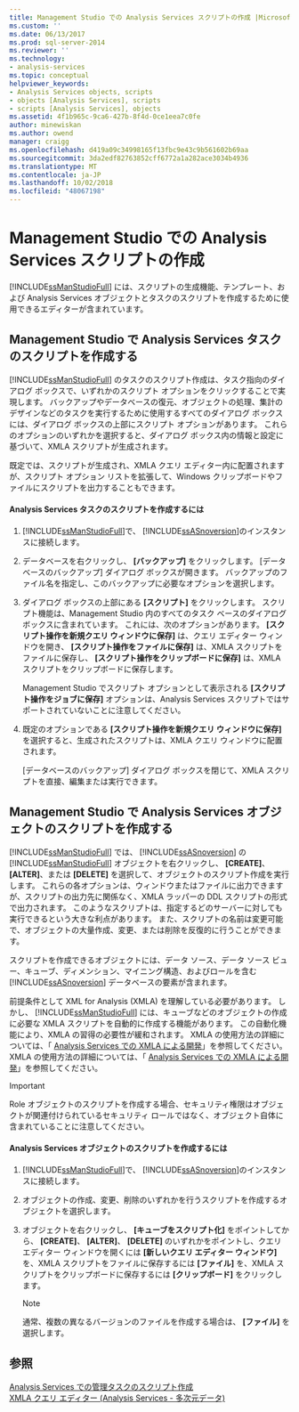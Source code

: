 ```yaml
---
title: Management Studio での Analysis Services スクリプトの作成 |Microsoft Docs
ms.custom: ''
ms.date: 06/13/2017
ms.prod: sql-server-2014
ms.reviewer: ''
ms.technology:
- analysis-services
ms.topic: conceptual
helpviewer_keywords:
- Analysis Services objects, scripts
- objects [Analysis Services], scripts
- scripts [Analysis Services], objects
ms.assetid: 4f1b965c-9ca6-427b-8f4d-0ce1eea7c0fe
author: minewiskan
ms.author: owend
manager: craigg
ms.openlocfilehash: d419a09c34998165f13fbc9e43c9b561602b69aa
ms.sourcegitcommit: 3da2edf82763852cff6772a1a282ace3034b4936
ms.translationtype: MT
ms.contentlocale: ja-JP
ms.lasthandoff: 10/02/2018
ms.locfileid: "48067198"
---
```

# <a name="create-analysis-services-scripts-in-management-studio"></a>Management Studio での Analysis Services スクリプトの作成
  [!INCLUDE[ssManStudioFull](../../includes/ssmanstudiofull-md.md)] には、スクリプトの生成機能、テンプレート、および Analysis Services オブジェクトとタスクのスクリプトを作成するために使用できるエディターが含まれています。  
  
## <a name="script-analysis-services-tasks-in-management-studio"></a>Management Studio で Analysis Services タスクのスクリプトを作成する  
 [!INCLUDE[ssManStudioFull](../../includes/ssmanstudiofull-md.md)] のタスクのスクリプト作成は、タスク指向のダイアログ ボックスで、いずれかのスクリプト オプションをクリックすることで実現します。 バックアップやデータベースの復元、オブジェクトの処理、集計のデザインなどのタスクを実行するために使用するすべてのダイアログ ボックスには、ダイアログ ボックスの上部にスクリプト オプションがあります。 これらのオプションのいずれかを選択すると、ダイアログ ボックス内の情報と設定に基づいて、XMLA スクリプトが生成されます。  
  
 既定では、スクリプトが生成され、XMLA クエリ エディター内に配置されますが、スクリプト オプション リストを拡張して、Windows クリップボードやファイルにスクリプトを出力することもできます。  
  
#### <a name="to-script-an-analysis-services-task"></a>Analysis Services タスクのスクリプトを作成するには  
  
1.  [!INCLUDE[ssManStudioFull](../../includes/ssmanstudiofull-md.md)]で、 [!INCLUDE[ssASnoversion](../../includes/ssasnoversion-md.md)]のインスタンスに接続します。  
  
2.  データベースを右クリックし、 **[バックアップ]** をクリックします。 [データベースのバックアップ] ダイアログ ボックスが開きます。 バックアップのファイル名を指定し、このバックアップに必要なオプションを選択します。  
  
3.  ダイアログ ボックスの上部にある **[スクリプト]** をクリックします。 スクリプト機能は、Management Studio 内のすべてのタスク ベースのダイアログ ボックスに含まれています。 これには、次のオプションがあります。 **[スクリプト操作を新規クエリ ウィンドウに保存]** は、クエリ エディター ウィンドウを開き、 **[スクリプト操作をファイルに保存]** は、XMLA スクリプトをファイルに保存し、 **[スクリプト操作をクリップボードに保存]** は、XMLA スクリプトをクリップボードに保存します。  
  
     Management Studio でスクリプト オプションとして表示される **[スクリプト操作をジョブに保存]** オプションは、Analysis Services スクリプトではサポートされていないことに注意してください。  
  
4.  既定のオプションである **[スクリプト操作を新規クエリ ウィンドウに保存]** を選択すると、生成されたスクリプトは、XMLA クエリ ウィンドウに配置されます。  
  
     [データベースのバックアップ] ダイアログ ボックスを閉じて、XMLA スクリプトを直接、編集または実行できます。  
  
## <a name="script-analysis-services-objects-in-management-studio"></a>Management Studio で Analysis Services オブジェクトのスクリプトを作成する  
 [!INCLUDE[ssManStudioFull](../../includes/ssmanstudiofull-md.md)] では、 [!INCLUDE[ssASnoversion](../../includes/ssasnoversion-md.md)] の [!INCLUDE[ssManStudioFull](../../includes/ssmanstudiofull-md.md)] オブジェクトを右クリックし、 **[CREATE]**、 **[ALTER]**、または **[DELETE]** を選択して、オブジェクトのスクリプト作成を実行します。 これらの各オプションは、ウィンドウまたはファイルに出力できますが、スクリプトの出力先に関係なく、XMLA ラッパーの DDL スクリプトの形式で出力されます。 このようなスクリプトは、指定するどのサーバーに対しても実行できるという大きな利点があります。 また、スクリプトの名前は変更可能で、オブジェクトの大量作成、変更、または削除を反復的に行うことができます。  
  
 スクリプトを作成できるオブジェクトには、データ ソース、データ ソース ビュー、キューブ、ディメンション、マイニング構造、およびロールを含む [!INCLUDE[ssASnoversion](../../includes/ssasnoversion-md.md)] データベースの要素が含まれます。  
  
 前提条件として XML for Analysis (XMLA) を理解している必要があります。 しかし、 [!INCLUDE[ssManStudioFull](../../includes/ssmanstudiofull-md.md)] には、キューブなどのオブジェクトの作成に必要な XMLA スクリプトを自動的に作成する機能があります。 この自動化機能により、XMLA の習得の必要性が緩和されます。 XMLA の使用方法の詳細については、「 [Analysis Services での XMLA による開発](../multidimensional-models-scripting-language-assl-xmla/developing-with-xmla-in-analysis-services.md)」を参照してください。 XMLA の使用方法の詳細については、「 [Analysis Services での XMLA による開発](../multidimensional-models-scripting-language-assl-xmla/developing-with-xmla-in-analysis-services.md)」を参照してください。  
  
> [!IMPORTANT]  
>  Role オブジェクトのスクリプトを作成する場合、セキュリティ権限はオブジェクトが関連付けられているセキュリティ ロールではなく、オブジェクト自体に含まれていることに注意してください。  
  
#### <a name="to-script-analysis-services-objects"></a>Analysis Services オブジェクトのスクリプトを作成するには  
  
1.  [!INCLUDE[ssManStudioFull](../../includes/ssmanstudiofull-md.md)]で、 [!INCLUDE[ssASnoversion](../../includes/ssasnoversion-md.md)]のインスタンスに接続します。  
  
2.  オブジェクトの作成、変更、削除のいずれかを行うスクリプトを作成するオブジェクトを選択します。  
  
3.  オブジェクトを右クリックし、 **[キューブをスクリプト化]** をポイントしてから、 **[CREATE]**、 **[ALTER]**、 **[DELETE]** のいずれかをポイントし、クエリ エディター ウィンドウを開くには **[新しいクエリ エディター ウィンドウ]** を、XMLA スクリプトをファイルに保存するには **[ファイル]** を、XMLA スクリプトをクリップボードに保存するには **[クリップボード]** をクリックします。  
  
    > [!NOTE]  
    >  通常、複数の異なるバージョンのファイルを作成する場合は、 **[ファイル]** を選択します。  
  
## <a name="see-also"></a>参照  
 [Analysis Services での管理タスクのスクリプト作成](../script-administrative-tasks-in-analysis-services.md)   
 [XMLA クエリ エディター &#40;Analysis Services - 多次元データ&#41;](../xmla-query-editor-analysis-services-multidimensional-data.md)  
  
  

